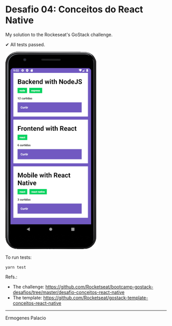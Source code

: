 # Desafio 04: Conceitos do React Native

My solution to the Rockeseat's GoStack challenge.

✔ All tests passed.

![](screen.png)

To run tests:

```
yarn test
```

Refs.:

* The challenge: https://github.com/Rocketseat/bootcamp-gostack-desafios/tree/master/desafio-conceitos-react-native
* The template: https://github.com/Rocketseat/gostack-template-conceitos-react-native

---

Ermogenes Palacio